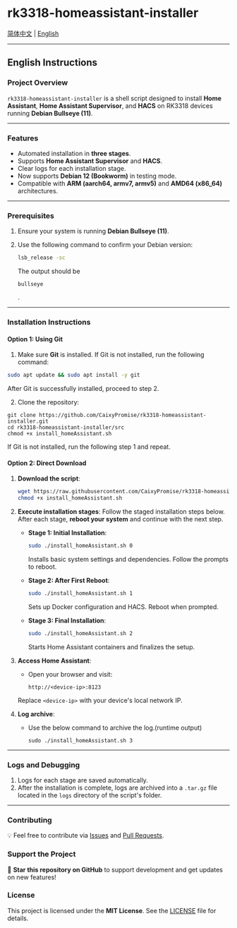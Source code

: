 # rk3318-homeassistant-installer

[简体中文](README_CN.md) | [English](#README.md)

------

## English Instructions

### Project Overview

`rk3318-homeassistant-installer` is a shell script designed to install **Home Assistant**, **Home Assistant Supervisor**, and **HACS** on RK3318 devices running **Debian Bullseye (11)**.

------

### Features

- Automated installation in **three stages**.
- Supports **Home Assistant Supervisor** and **HACS**.
- Clear logs for each installation stage.
- Now supports **Debian 12 (Bookworm)** in testing mode. 
- Compatible with **ARM (aarch64, armv7, armv5)** and **AMD64 (x86_64)** architectures.

------

### Prerequisites

1. Ensure your system is running **Debian Bullseye (11)**.

2. Use the following command to confirm your Debian version:

   ```bash
   lsb_release -sc
   ```

   The output should be 

   ```
   bullseye
   ```

   .

------

### Installation Instructions

#### Option 1: Using Git

1. Make sure **Git** is installed. If Git is not installed, run the following command:

```sh
sudo apt update && sudo apt install -y git
```

After Git is successfully installed, proceed to step 2.

2. Clone the repository:

```shell
git clone https://github.com/CaixyPromise/rk3318-homeassistant-installer.git
cd rk3318-homeassistant-installer/src
chmod +x install_homeAssistant.sh
```

If Git is not installed, run the following step 1 and repeat.

#### Option 2: Direct Download

1. **Download the script**:

   ```bash
   wget https://raw.githubusercontent.com/CaixyPromise/rk3318-homeassistant-installer/main/src/install_homeAssistant.sh -O install_homeAssistant.sh
   chmod +x install_homeAssistant.sh
   ```

2. **Execute installation stages**: Follow the staged installation steps below. After each stage, **reboot your system** and continue with the next step.

   - **Stage 1: Initial Installation**:

     ```bash
     sudo ./install_homeAssistant.sh 0
     ```

     Installs basic system settings and dependencies. Follow the prompts to reboot.

   - **Stage 2: After First Reboot**:

     ```bash
     sudo ./install_homeAssistant.sh 1
     ```

     Sets up Docker configuration and HACS. Reboot when prompted.

   - **Stage 3: Final Installation**:

     ```bash
     sudo ./install_homeAssistant.sh 2
     ```

     Starts Home Assistant containers and finalizes the setup.

3. **Access Home Assistant**:

   - Open your browser and visit:

     ```
     http://<device-ip>:8123
     ```

   Replace `<device-ip>` with your device's local network IP.

4. **Log archive**:

   - Use the below command to archive the log.(runtime output)

     ```shell
     sudo ./install_homeAssistant.sh 3
     ```

------

### Logs and Debugging

1. Logs for each stage are saved automatically.
2. After the installation is complete, logs are archived into a `.tar.gz` file located in the `logs` directory of the script's folder.

-----

### Contributing

💡 Feel free to contribute via [Issues](https://github.com/CaixyPromise/rk3318-homeassistant-installer/issues) and [Pull Requests](https://github.com/CaixyPromise/rk3318-homeassistant-installer/pulls).

### Support the Project

🌟 **Star this repository on GitHub** to support development and get updates on new features!

### License

This project is licensed under the **MIT License**. See the [LICENSE](LICENSE) file for details.